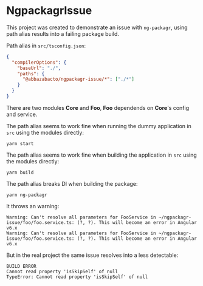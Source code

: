 # NgpackagrIssue

This project was created to demonstrate an issue with `ng-packagr`, using path alias results into a failing package build.

Path alias in ```src/tsconfig.json```:
```json
{
  "compilerOptions": {
    "baseUrl": "./",
    "paths": {
      "@abbazabacto/ngpackagr-issue/*": ["./*"]
    }
  }
}
```

There are two modules **Core** and **Foo**, **Foo** dependends on **Core**'s config and service.

The path alias seems to work fine when running the dummy application in `src` using the modules directly:
```
yarn start
```

The path alias seems to work fine when building the application in `src` using the modules directly:
```
yarn build
```

The path alias breaks DI when building the package:
```
yarn ng-packagr
```

It throws an warning:
```
Warning: Can't resolve all parameters for FooService in ~/ngpackagr-issue/foo/foo.service.ts: (?, ?). This will become an error in Angular v6.x
Warning: Can't resolve all parameters for FooService in ~/ngpackagr-issue/foo/foo.service.ts: (?, ?). This will become an error in Angular v6.x
```

But in the real project the same issue resolves into a less detectable:
```
BUILD ERROR
Cannot read property 'isSkipSelf' of null
TypeError: Cannot read property 'isSkipSelf' of null
```
